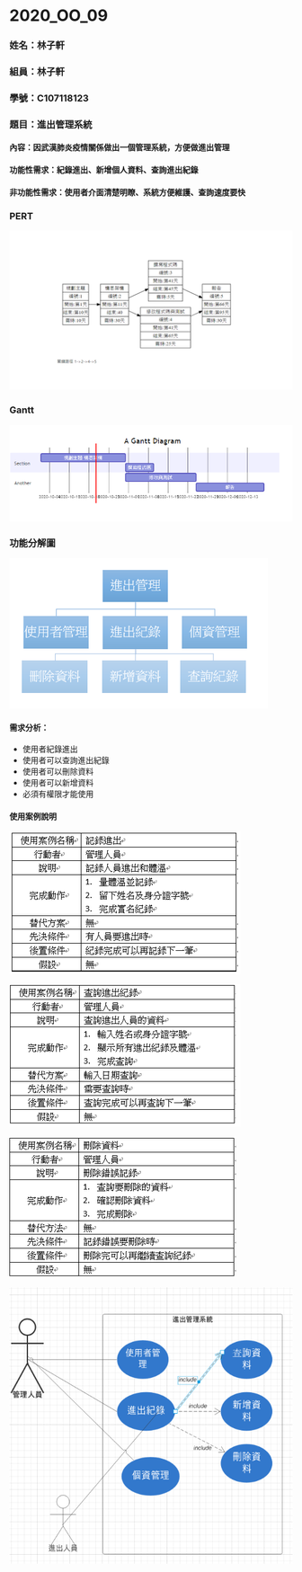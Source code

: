 # 2020_OO_09
### 姓名：林子軒
### 組員：林子軒
### 學號：C107118123 
### 題目：進出管理系統
#### 內容：因武漢肺炎疫情關係做出一個管理系統，方便做進出管理
#### 功能性需求：紀錄進出、新增個人資料、查詢進出紀錄
    
#### 非功能性需求：使用者介面清楚明瞭、系統方便維護、查詢速度要快
### PERT
![PERT](PERT.png "PERT")
### Gantt
![Gantt](Gantt.png "Gantt")
### 功能分解圖
![FDD](FDD.png "FDD")
#### 需求分析：
* 使用者紀錄進出
* 使用者可以查詢進出紀錄
* 使用者可以刪除資料
* 使用者可以新增資料
* 必須有權限才能使用
#### 使用案例說明
![案例一](案例一.png "案例一")

![案例二](案例2.png "案例二")

![案例三](案例三.PNG "案例三")


![使用案例圖](使用案例圖.PNG "使用案例圖")
